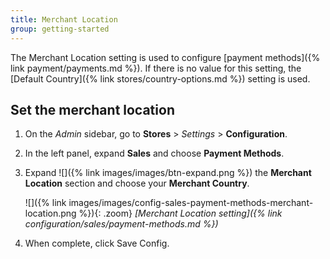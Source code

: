 ```yaml
---
title: Merchant Location
group: getting-started
---
```


The Merchant Location setting is used to configure [payment methods]({% link payment/payments.md %}). If there is no value for this setting, the [Default Country]({% link stores/country-options.md %}) setting is used.

## Set the merchant location

1. On the _Admin_ sidebar, go to **Stores** > _Settings_ > **Configuration**.

1. In the left panel, expand **Sales** and choose **Payment Methods**.

1. Expand ![]({% link images/images/btn-expand.png %}) the **Merchant Location** section and choose your **Merchant Country**.

   ![]({% link images/images/config-sales-payment-methods-merchant-location.png %}){: .zoom}
   _[Merchant Location setting]({% link configuration/sales/payment-methods.md %})_

1. When complete, click <span class="btn">Save Config</span>.
